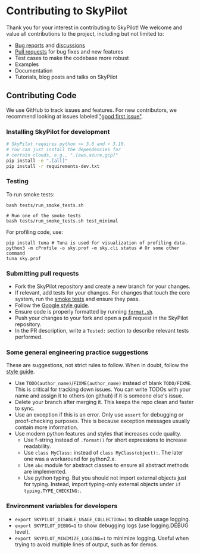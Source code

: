 # Contributing to SkyPilot

Thank you for your interest in contributing to SkyPilot! We welcome and value 
all contributions to the project, including but not limited to: 

* [Bug reports](https://github.com/skypilot-org/skypilot/issues) and [discussions](https://github.com/skypilot-org/skypilot/discussions)
* [Pull requests](https://github.com/skypilot-org/skypilot/pulls) for bug fixes and new features
* Test cases to make the codebase more robust
* Examples
* Documentation
* Tutorials, blog posts and talks on SkyPilot

## Contributing Code

We use GitHub to track issues and features. For new contributors, we recommend looking at issues labeled ["good first issue"](https://github.com/sky-proj/sky/issues?q=is%3Aopen+is%3Aissue+label%3A%22good+first+issue%22+).

### Installing SkyPilot for development
```bash
# SkyPilot requires python >= 3.6 and < 3.10.
# You can just install the dependencies for
# certain clouds, e.g., ".[aws,azure,gcp]"
pip install -e ".[all]"
pip install -r requirements-dev.txt
```

### Testing
To run smoke tests:
```
bash tests/run_smoke_tests.sh

# Run one of the smoke tests
bash tests/run_smoke_tests.sh test_minimal
```

For profiling code, use:
```
pip install tuna # Tuna is used for visualization of profiling data.
python3 -m cProfile -o sky.prof -m sky.cli status # Or some other command
tuna sky.prof
```

### Submitting pull requests
- Fork the SkyPilot repository and create a new branch for your changes.
- If relevant, add tests for your changes. For changes that touch the core system, run the [smoke tests](#testing) and ensure they pass.
- Follow the [Google style guide](https://google.github.io/styleguide/pyguide.html).
- Ensure code is properly formatted by running [`format.sh`](./format.sh).
- Push your changes to your fork and open a pull request in the SkyPilot repository.
- In the PR description, write a `Tested:` section to describe relevant tests performed.

### Some general engineering practice suggestions

These are suggestions, not strict rules to follow. When in doubt, follow the [style guide](https://google.github.io/styleguide/pyguide.html).

* Use `TODO(author_name)`/`FIXME(author_name)` instead of blank `TODO/FIXME`. This is critical for tracking down issues. You can write TODOs with your name and assign it to others (on github) if it is someone else's issue.
* Delete your branch after merging it. This keeps the repo clean and faster to sync.
* Use an exception if this is an error. Only use `assert` for debugging or proof-checking purposes. This is because exception messages usually contain more information.
* Use modern python features and styles that increases code quality.
  * Use f-string instead of `.format()` for short expressions to increase readability.
  * Use `class MyClass:` instead of `class MyClass(object):`. The later one was a workaround for python2.x.
  * Use `abc` module for abstract classes to ensure all abstract methods are implemented.
  * Use python typing. But you should not import external objects just for typing. Instead, import typing-only external objects under `if typing.TYPE_CHECKING:`.

### Environment variables for developers
- `export SKYPILOT_DISABLE_USAGE_COLLECTION=1` to disable usage logging.
- `export SKYPILOT_DEBUG=1` to show debugging logs (use logging.DEBUG level).
- `export SKYPILOT_MINIMIZE_LOGGING=1` to minimize logging. Useful when trying to avoid multiple lines of output, such as for demos.
